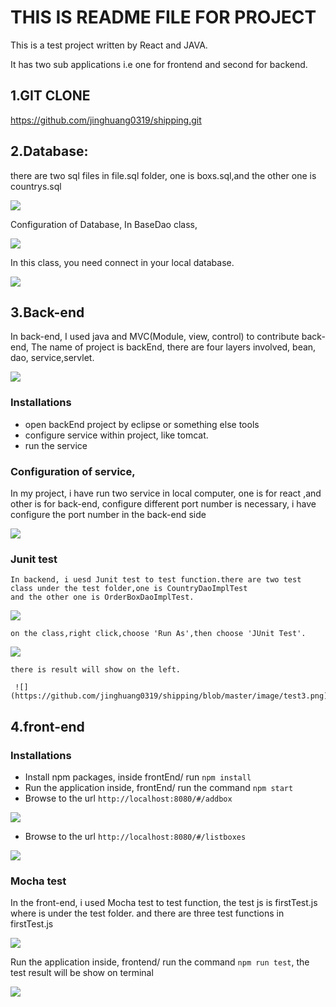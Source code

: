 THIS IS README FILE FOR PROJECT
=========================================

This is a test project written by React and JAVA.

It has two sub applications i.e one for frontend and second for backend.

## 1.GIT CLONE
https://github.com/jinghuang0319/shipping.git 


## 2.Database:
there are two sql files in file.sql folder, one is boxs.sql,and the other one is countrys.sql 

![](https://github.com/jinghuang0319/shipping/blob/master/image/sql.png)

 Configuration of Database, In BaseDao class,

![](https://github.com/jinghuang0319/shipping/blob/master/image/d72e1a0c82565b3c89a0793e8f7c089.png)

In this class, you need connect in your local database.

![](https://github.com/jinghuang0319/shipping/blob/master/image/880e4860ba89400e8be737c5a503483.png)


## 3.Back-end
In back-end, I used java and MVC(Module, view, control) to contribute back-end, The name of project is backEnd, there are four layers involved, bean, dao, service,servlet.

![](https://github.com/jinghuang0319/shipping/blob/master/image/b1.png)

### Installations
   * open backEnd project by eclipse or something else tools
   * configure service within project, like tomcat.
   * run the service
   
### Configuration of service,
In my project, i have run two service in local computer, one is for react ,and other is for back-end, configure different port number is necessary, i have configure the port number in the back-end side

![](https://github.com/jinghuang0319/shipping/blob/master/image/9662b7e2c4ac57d897ac906d1440e39.png)

### Junit test
    In backend, i uesd Junit test to test function.there are two test class under the test folder,one is CountryDaoImplTest
	and the other one is OrderBoxDaoImplTest.
	
   ![](https://github.com/jinghuang0319/shipping/blob/master/image/test1.png)
   
    on the class,right click,choose 'Run As',then choose 'JUnit Test'.
	
   ![](https://github.com/jinghuang0319/shipping/blob/master/image/test2.png)
	
	
	there is result will show on the left.
	
	 ![](https://github.com/jinghuang0319/shipping/blob/master/image/test3.png)
	

## 4.front-end

 ### Installations
   * Install npm packages, inside frontEnd/ run `npm install`
   * Run the application inside, frontEnd/ run the command `npm start`
   * Browse to the url `http://localhost:8080/#/addbox`
  
   ![]( https://github.com/jinghuang0319/shipping/blob/master/image/d0b7a44d6c6283bcca7a9b0093b8dbc.png)
   * Browse to the url `http://localhost:8080/#/listboxes`
   
   ![](https://github.com/jinghuang0319/shipping/blob/master/image/a607c9c0db17d888c52020ce53d5fee.png)


 ### Mocha test
   In the front-end, i used Mocha test to test function, the test js is firstTest.js where is under the test folder. 
   and there are three test functions in firstTest.js
   
   ![](https://github.com/jinghuang0319/shipping/blob/master/image/test4.png)
   
   Run the application inside, frontend/ run the command `npm run test`, the test result will be show on terminal 
   
   ![](https://github.com/jinghuang0319/shipping/blob/master/image/test5.png)
   